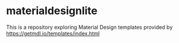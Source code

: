 # materialdesignlite
This is a repository exploring Material Design templates provided by https://getmdl.io/templates/index.html
